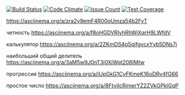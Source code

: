 
[![Build Status](https://travis-ci.org/Griffon2012/project-lvl1-s470.svg?branch=master)](https://travis-ci.org/Griffon2012/project-lvl1-s470)
[![Code Climate](https://codeclimate.com/github/Griffon2012/project-lvl1-s470/badges/gpa.svg)](https://codeclimate.com/github/Griffon2012/project-lvl1-s470)
[![Issue Count](https://codeclimate.com/github/Griffon2012/project-lvl1-s470/badges/issue_count.svg)](https://codeclimate.com/github/Griffon2012/project-lvl1-s470)
[![Test Coverage](https://codeclimate.com/github/Griffon2012/project-lvl1-s470/badges/coverage.svg)](https://codeclimate.com/github/Griffon2012/project-lvl1-s470/coverage)

https://asciinema.org/a/zra2y9emF4R00qUmza54b2FyT

четность https://asciinema.org/a/f8oHGDVRlyhRhWiXqrH9LWfdV

калькулятор https://asciinema.org/a/2ZKmDS4p5qjfgvcxYvb5DNs7i

наибольший общий делитель https://asciinema.org/a/3aM5w9J0nT3j0XiWqt208lMtw

прогрессия https://asciinema.org/a/iUpGkG1CyFKmeK16oDRv4fG66

простое число https://asciinema.org/a/8FtvjIcRimerYZ2ZVkGPklGqP
